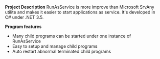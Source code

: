 **Project Description**
RunAsService is more improve than Microsoft SrvAny utilite and makes it easier to start applications as service. 
It's developed in C# under .NET 3.5.


**Program features**
* Many child programs can be started under one instance of RunAsService
* Easy to setup and manage child programs
* Auto restart abnormal terminated child programs

